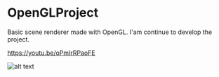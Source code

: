 # OpenGLProject

Basic scene renderer made with OpenGL. I'am continue to develop the project.

https://youtu.be/oPmIrRPaoFE

![alt text](https://cdn.discordapp.com/attachments/893869655431716867/1077672397194412083/SS01.PNG)
